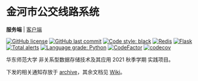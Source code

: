 # 金河市公交线路系统

**服务端** | [客户端](../../../jinhe-bus-routes-client)

[![GitHub license](https://img.shields.io/github/license/ccxxxi/jinhe-bus-routes-server)](LICENSE)
[![GitHub last commit](https://img.shields.io/github/last-commit/ccxxxi/jinhe-bus-routes-server)](../../commits)
[![Code style: black](https://img.shields.io/badge/code%20style-black-000000.svg)](https://github.com/psf/black)
[![Redis](https://img.shields.io/badge/Redis-DC382D?logo=redis&logoColor=white)](https://redis.io/)
[![Flask](https://img.shields.io/badge/Flask-000000?logo=flask)](https://palletsprojects.com/p/flask/)
[![Total alerts](https://img.shields.io/lgtm/alerts/g/CCXXXI/jinhe-bus-routes-server.svg?logo=lgtm&logoWidth=18)](https://lgtm.com/projects/g/CCXXXI/jinhe-bus-routes-server/alerts/)
[![Language grade: Python](https://img.shields.io/lgtm/grade/python/g/CCXXXI/jinhe-bus-routes-server.svg?logo=lgtm&logoWidth=18)](https://lgtm.com/projects/g/CCXXXI/jinhe-bus-routes-server/context:python)
[![CodeFactor](https://www.codefactor.io/repository/github/ccxxxi/jinhe-bus-routes-server/badge)](https://www.codefactor.io/repository/github/ccxxxi/jinhe-bus-routes-server)
[![codecov](https://codecov.io/gh/CCXXXI/jinhe-bus-routes-server/branch/main/graph/badge.svg?token=RHp5mqkUKo)](https://codecov.io/gh/CCXXXI/jinhe-bus-routes-server)

华东师范大学 非关系型数据存储技术及其应用 2021 秋季学期 实践项目。

下发的相关通知存放于 [archive](archive)，其余文档见 [Wiki](../../wiki)。
